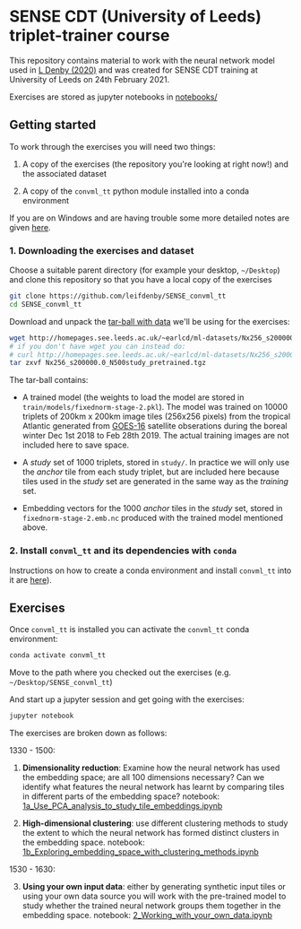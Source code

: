 # SENSE CDT (University of Leeds) triplet-trainer course

This repository contains material to work with the neural network model used in
[L Denby
(2020)](https://agupubs.onlinelibrary.wiley.com/doi/10.1029/2019GL085190)
and was created for SENSE CDT training at University of Leeds on 24th
February 2021.

Exercises are stored as jupyter notebooks in [notebooks/](notebooks/)

## Getting started

To work through the exercises you will need two things:

1) A copy of the exercises (the repository you're looking at right now!)
and the associated dataset

2) A copy of the `convml_tt` python module installed into a conda
environment

If you are on Windows and are having trouble some more detailed notes are
given [here](README.windows.md).

### 1. Downloading the exercises and dataset

Choose a suitable parent directory (for example your desktop, `~/Desktop`)
and clone this repository so that you have a local copy of the exercises

```bash
git clone https://github.com/leifdenby/SENSE_convml_tt
cd SENSE_convml_tt
```

Download and unpack the [tar-ball with
data](http://homepages.see.leeds.ac.uk/~earlcd/ml-datasets/Nx256_s200000.0_N500study_pretrained.tgz)
we'll be using for the exercises:

```bash
wget http://homepages.see.leeds.ac.uk/~earlcd/ml-datasets/Nx256_s200000.0_N500study_pretrained.tgz
# if you don't have wget you can instead do:
# curl http://homepages.see.leeds.ac.uk/~earlcd/ml-datasets/Nx256_s200000.0_N500study_pretrained.tgz --output Nx256_s200000.0_N500study_pretrained.tgz
tar zxvf Nx256_s200000.0_N500study_pretrained.tgz
```

The tar-ball contains:

- A trained model (the weights to load the model are stored in
  `train/models/fixednorm-stage-2.pkl`). The model was trained on 10000
  triplets of 200km x 200km image tiles (256x256 pixels) from the tropical
  Atlantic generated from [GOES-16](https://en.wikipedia.org/wiki/GOES-16)
  satellite obserations during the boreal winter Dec 1st 2018 to Feb 28th
   2019. The actual training images are not included here to save space.

- A *study* set of 1000 triplets, stored in `study/`. In practice we will only
  use the *anchor* tile from each study triplet, but are included here because
  tiles used in the *study* set are generated in the same way as the *training*
  set.

- Embedding vectors for the 1000 *anchor* tiles in the *study* set, stored in
  `fixednorm-stage-2.emb.nc` produced with the trained model mentioned above.

### 2. Install `convml_tt` and its dependencies with `conda`

Instructions on how to create a conda environment and install `convml_tt`
into it are
[here](https://github.com/leifdenby/convml_tt#getting-started)).

## Exercises

Once `convml_tt` is installed you can activate the `convml_tt` conda
environment:

```bash
conda activate convml_tt
```

Move to the path where you checked out the exercises (e.g.
`~/Desktop/SENSE_convml_tt`)

And start up a jupyter session and get going with the exercises:

```bash
jupyter notebook
```

The exercises are broken down as follows:

1330 - 1500:

1) **Dimensionality reduction**: Examine how the neural
   network has used the embedding space; are all 100 dimensions necessary? Can
   we identify what features the neural network has learnt by comparing tiles
   in different parts of the embedding space? notebook: [1a_Use_PCA_analysis_to_study_tile_embeddings.ipynb](notebooks/1a_Use_PCA_analysis_to_study_tile_embeddings.ipynb)

2) **High-dimensional clustering**: use different
   clustering methods to study the extent to which the neural network has
   formed distinct clusters in the embedding space.
   notebook: [1b_Exploring_embedding_space_with_clustering_methods.ipynb](notebooks/1b_Exploring_embedding_space_with_clustering_methods.ipynb)

1530 - 1630:

3) **Using your own input data**: either by generating synthetic input tiles or
   using your own data source you will work with the pre-trained model to study
   whether the trained neural network groups them together in the embedding
   space. notebook:
   [2_Working_with_your_own_data.ipynb](notebooks/2_Working_with_your_own_data.ipynb)
